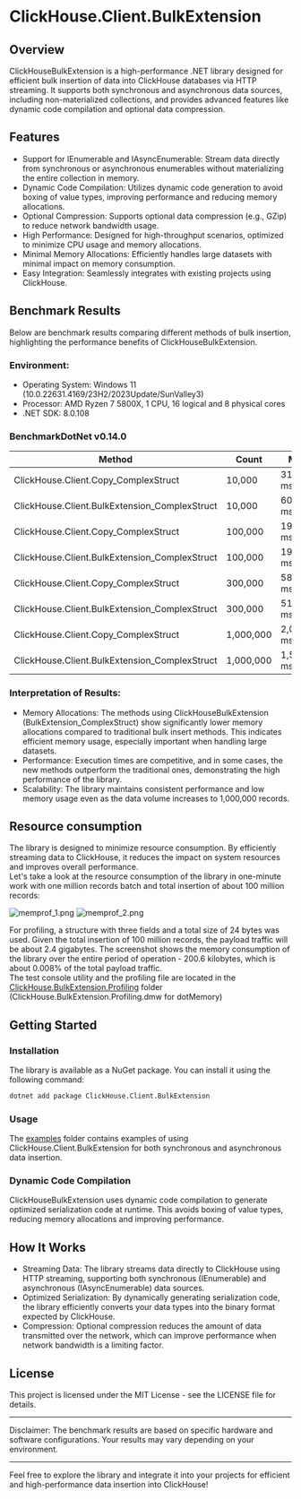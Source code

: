 # ClickHouse.Client.BulkExtension

## Overview
ClickHouseBulkExtension is a high-performance .NET library designed for efficient bulk insertion of data into ClickHouse databases via HTTP streaming. It supports both synchronous and asynchronous data sources, including non-materialized collections, and provides advanced features like dynamic code compilation and optional data compression.

## Features
- Support for IEnumerable and IAsyncEnumerable: Stream data directly from synchronous or asynchronous enumerables without materializing the entire collection in memory.
- Dynamic Code Compilation: Utilizes dynamic code generation to avoid boxing of value types, improving performance and reducing memory allocations.
- Optional Compression: Supports optional data compression (e.g., GZip) to reduce network bandwidth usage.
- High Performance: Designed for high-throughput scenarios, optimized to minimize CPU usage and memory allocations.
- Minimal Memory Allocations: Efficiently handles large datasets with minimal impact on memory consumption.
- Easy Integration: Seamlessly integrates with existing projects using ClickHouse.

## Benchmark Results
Below are benchmark results comparing different methods of bulk insertion, highlighting the performance benefits of ClickHouseBulkExtension.

### Environment:
- Operating System: Windows 11 (10.0.22631.4169/23H2/2023Update/SunValley3)
- Processor: AMD Ryzen 7 5800X, 1 CPU, 16 logical and 8 physical cores
- .NET SDK: 8.0.108

### BenchmarkDotNet v0.14.0

| Method                                         | Count     | Mean         | Allocated     |
|------------------------------------------------|-----------|--------------|---------------|
| ClickHouse.Client.Copy_ComplexStruct           | 10,000    | 31.05 ms     | 7,211.42 KB   |
| ClickHouse.Client.BulkExtension_ComplexStruct  | 10,000    | 60.53 ms     | 10.85 KB      |
| ClickHouse.Client.Copy_ComplexStruct           | 100,000   | 195.88 ms    | 69,989.35 KB  |
| ClickHouse.Client.BulkExtension_ComplexStruct  | 100,000   | 199.56 ms    | 11.25 KB      |
| ClickHouse.Client.Copy_ComplexStruct           | 300,000   | 582.16 ms    | 210,602.02 KB |
| ClickHouse.Client.BulkExtension_ComplexStruct  | 300,000   | 518.25 ms    | 12.77 KB      |
| ClickHouse.Client.Copy_ComplexStruct           | 1,000,000 | 2,007.25 ms  | 696,371.72 KB |
| ClickHouse.Client.BulkExtension_ComplexStruct  | 1,000,000 | 1,599.89 ms  | 12.23 KB      |

### Interpretation of Results:
- Memory Allocations: The methods using ClickHouseBulkExtension (BulkExtension_ComplexStruct) show significantly lower memory allocations compared to traditional bulk insert methods. This indicates efficient memory usage, especially important when handling large datasets.
- Performance: Execution times are competitive, and in some cases, the new methods outperform the traditional ones, demonstrating the high performance of the library.
- Scalability: The library maintains consistent performance and low memory usage even as the data volume increases to 1,000,000 records.

## Resource consumption
The library is designed to minimize resource consumption. By efficiently streaming data to ClickHouse, it reduces the impact on system resources and improves overall performance.\
Let's take a look at the resource consumption of the library in one-minute work with one million records batch and total insertion of about 100 million records:

![memprof_1.png](https://github.com/Gagarin23/ClickHouse.Client.BulkExtension/blob/main/examples/ClickHouse.BulkExtension.Profiling/memprof_1.png)
![memprof_2.png](https://github.com/Gagarin23/ClickHouse.Client.BulkExtension/blob/main/examples/ClickHouse.BulkExtension.Profiling/memprof_2.png)

For profiling, a structure with three fields and a total size of 24 bytes was used. Given the total insertion of 100 million records, the payload traffic will be about 2.4 gigabytes. The screenshot shows the memory consumption of the library over the entire period of operation - 200.6 kilobytes, which is about 0.008% of the total payload traffic.\
The test console utility and the profiling file are located in the [ClickHouse.BulkExtension.Profiling](https://github.com/Gagarin23/ClickHouse.Client.BulkExtension/tree/main/examples/ClickHouse.BulkExtension.Profiling) folder (ClickHouse.BulkExtension.Profiling.dmw for dotMemory)

## Getting Started

### Installation
The library is available as a NuGet package. You can install it using the following command:

```bash
dotnet add package ClickHouse.Client.BulkExtension
```

### Usage
The [examples](https://github.com/Gagarin23/ClickHouse.Client.BulkExtension/tree/main/examples) folder contains examples of using ClickHouse.Client.BulkExtension for both synchronous and asynchronous data insertion.

### Dynamic Code Compilation
ClickHouseBulkExtension uses dynamic code compilation to generate optimized serialization code at runtime. This avoids boxing of value types, reducing memory allocations and improving performance.

## How It Works
- Streaming Data: The library streams data directly to ClickHouse using HTTP streaming, supporting both synchronous (IEnumerable) and asynchronous (IAsyncEnumerable) data sources.
- Optimized Serialization: By dynamically generating serialization code, the library efficiently converts your data types into the binary format expected by ClickHouse.
- Compression: Optional compression reduces the amount of data transmitted over the network, which can improve performance when network bandwidth is a limiting factor.

## License
This project is licensed under the MIT License - see the LICENSE file for details.

---

 Disclaimer: The benchmark results are based on specific hardware and software configurations. Your results may vary depending on your environment.

---

Feel free to explore the library and integrate it into your projects for efficient and high-performance data insertion into ClickHouse!
